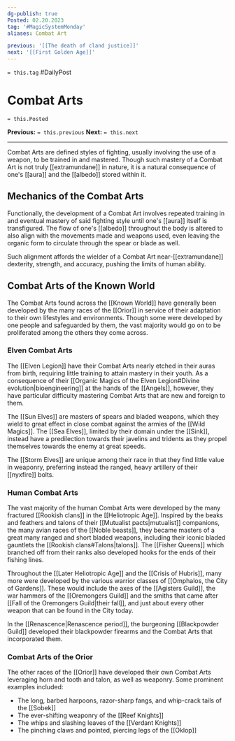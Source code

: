 ```yaml
---
dg-publish: true
Posted: 02.20.2023
tag: '#MagicSystemMonday'
aliases: Combat Art

previous: '[[The death of cland justice]]'
next: '[[First Golden Age]]'
---
```

`= this.tag` #DailyPost
# Combat Arts
`= this.Posted`

**Previous:** `= this.previous`
**Next:** `= this.next`

---

Combat Arts are defined styles of fighting, usually involving the use of a weapon, to be trained in and mastered. Though such mastery of a Combat Art is not truly [[extramundane]] in nature, it is a natural consequence of one's [[aura]] and the [[albedo]] stored within it.

## Mechanics of the Combat Arts

Functionally, the development of a Combat Art involves repeated training in and eventual mastery of said fighting style until one's [[aura]] itself is transfigured. The flow of one's [[albedo]] throughout the body is altered to also align with the movements made and weapons used, even leaving the organic form to circulate through the spear or blade as well.

Such alignment affords the wielder of a Combat Art near-[[extramundane]] dexterity, strength, and accuracy, pushing the limits of human ability.

## Combat Arts of the Known World

The Combat Arts found across the [[Known World]] have generally been developed by the many races of the [[Orior]] in service of their adaptation to their own lifestyles and environments. Though some were developed by one people and safeguarded by them, the vast majority would go on to be proliferated among the others they come across.

### Elven Combat Arts

The [[Elven Legion]] have their Combat Arts nearly etched in their auras from birth, requiring little training to attain mastery in their youth. As a consequence of their [[Organic Magics of the Elven Legion#Divine evolution|bioengineering]] at the hands of the [[Angels]], however, they have particular difficulty mastering Combat Arts that are new and foreign to them.

The [[Sun Elves]] are masters of spears and bladed weapons, which they wield to great effect in close combat against the armies of the [[Wild Magics]]. The [[Sea Elves]], limited by their domain under the [[Sink]], instead have a predilection towards their javelins and tridents as they propel themselves towards the enemy at great speeds.

The [[Storm Elves]] are unique among their race in that they find little value in weaponry, preferring instead the ranged, heavy artillery of their [[nyxfire]] bolts.

### Human Combat Arts

The vast majority of the human Combat Arts were developed by the many fractured [[Rookish clans]] in the [[Heliotropic Age]]. Inspired by the beaks and feathers and talons of their [[Mutualist pacts|mutualist]] companions, the many avian races of the [[Noble beasts]], they became masters of a great many ranged and short bladed weapons, including their iconic bladed gauntlets the [[Rookish clans#Talons|talons]]. The [[Fisher Queens]] which branched off from their ranks also developed hooks for the ends of their fishing lines.

Throughout the [[Later Heliotropic Age]] and the [[Crisis of Hubris]], many more were developed by the various warrior classes of [[Omphalos, the City of Gardens]]. These would include the axes of the [[Agisters Guild]], the war hammers of the [[Oremongers Guild]] and the smiths that came after [[Fall of the Oremongers Guild|their fall]], and just about every other weapon that can be found in the City today.

In the [[Renascence|Renascence period]], the burgeoning [[Blackpowder Guild]] developed their blackpowder firearms and the Combat Arts that incorporated them.

### Combat Arts of the Orior

The other races of the [[Orior]] have developed their own Combat Arts leveraging horn and tooth and talon, as well as weaponry. Some prominent examples included:

- The long, barbed harpoons, razor-sharp fangs, and whip-crack tails of the [[Sobek]]
- The ever-shifting weaponry of the [[Reef Knights]]
- The whips and slashing leaves of the [[Verdant Knights]]
- The pinching claws and pointed, piercing legs of the [[Oklop]]
